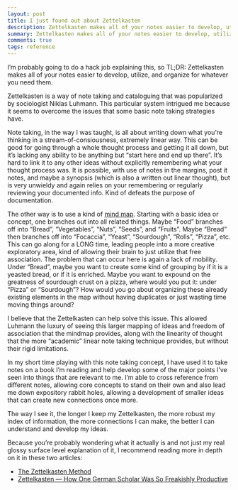 ```yaml
---
layout: post
title: I just found out about Zettelkasten
description: Zettelkasten makes all of your notes easier to develop, utilize, and organize for whatever you need them
summary: Zettelkasten makes all of your notes easier to develop, utilize, and organize for whatever you need them
comments: true
tags: reference
---
```


I’m probably going to do a hack job explaining this, so TL;DR: Zettelkasten makes all of your notes easier to develop, utilize, and organize for whatever you need them.

Zettelkasten is a way of note taking and cataloguing that was popularized by sociologist Niklas Luhmann. This particular system intrigued me because it seems to overcome the issues that some basic note taking strategies have. 

Note taking, in the way I was taught, is all about writing down what you’re thinking in a stream-of-consiousness, extremely linear way. This can be good for going through a whole thought process and getting it all down, but it’s lacking any ability to be anything but “start here and end up there”. It’s hard to link it to any other ideas without explicitly remembering what your thought process was. It is possible, with use of notes in the margins, post it notes, and maybe a synopsis (which is also a written out linear thought), but is very unwieldy and again relies on your remembering or regularly reviewing your documented info. Kind of defeats the purpose of documentation.

The other way is to use a kind of [mind map](https://en.wikipedia.org/wiki/Mind_map). Starting with a basic idea or concept, one branches out into all related things. Maybe “Food” branches off into “Bread”, “Vegetables”, “Nuts”, “Seeds”, and “Fruits”. Maybe “Bread” then branches off into “Focaccia”, “Yeast”, “Sourdough”, “Rolls”, “Pizza”, etc. This can go along for a LONG time, leading people into a more creative exploratory area, kind of allowing their brain to just utilize that free association. The problem that can occur here is again a lack of mobility. Under “Bread”, maybe you want to create some kind of grouping by if it is a yeasted bread, or if it is enriched. Maybe you want to expound on the greatness of sourdough crust on a pizza, where would you put it: under “Pizza” or “Sourdough”? How would you go about organizing these already existing elements in the map without having duplicates or just wasting time moving things around?

I believe that the Zettelkasten can help solve this issue. This allowed Luhmann the luxury of seeing this larger mapping of ideas and freedom of association that the mindmap provides, along with the linearity of thought that the more “academic” linear note taking technique provides, but without their rigid limitations. 

In my short time playing with this note taking concept, I have used it to take notes on a book I’m reading and help develop some of the major points I’ve seen into things that are relevant to me. I’m able to cross reference from different notes, allowing core concepts to stand on their own and also lead me down expository rabbit holes, allowing a development of smaller ideas that can create new connections once more. 

The way I see it, the longer I keep my Zettelkasten, the more robust my index of information, the more connections I can make, the better I can understand and develop my ideas.

Because you’re probably wondering what it actually is and not just my real glossy surface level explanation of it, I recommend reading more in depth on it in these two articles:

* [The Zettelkasten Method](https://www.lesswrong.com/posts/NfdHG6oHBJ8Qxc26s/the-zettelkasten-method-1)
* [Zettelkasten — How One German Scholar Was So Freakishly Productive](https://writingcooperative.com/zettelkasten-how-one-german-scholar-was-so-freakishly-productive-997e4e0ca125)